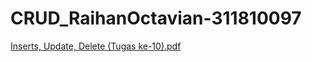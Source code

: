 # CRUD_RaihanOctavian-311810097
[Inserts, Update, Delete (Tugas ke-10).pdf](https://github.com/raihanow/CRUD_RaihanOctavian-311810097/files/6645783/Inserts.Update.Delete.Tugas.ke-10.pdf)
